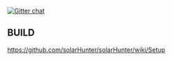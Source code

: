 
[![Gitter chat](https://badges.gitter.im/gitterHQ/services.png)](https://gitter.im/solarHunter/Lobby)

## BUILD

https://github.com/solarHunter/solarHunter/wiki/Setup
